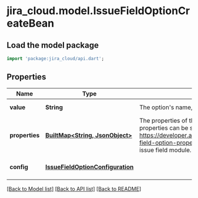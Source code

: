 # jira_cloud.model.IssueFieldOptionCreateBean

## Load the model package
```dart
import 'package:jira_cloud/api.dart';
```

## Properties
Name | Type | Description | Notes
------------ | ------------- | ------------- | -------------
**value** | **String** | The option&#39;s name, which is displayed in Jira. | [default to null]
**properties** | [**BuiltMap&lt;String, JsonObject&gt;**](Object.md) | The properties of the option as arbitrary key-value pairs. These properties can be searched using JQL, if the extractions (see https://developer.atlassian.com/cloud/jira/platform/modules/issue-field-option-property-index/) are defined in the descriptor for the issue field module. | [optional] [default to const {}]
**config** | [**IssueFieldOptionConfiguration**](IssueFieldOptionConfiguration.md) |  | [optional] [default to null]

[[Back to Model list]](../README.md#documentation-for-models) [[Back to API list]](../README.md#documentation-for-api-endpoints) [[Back to README]](../README.md)


